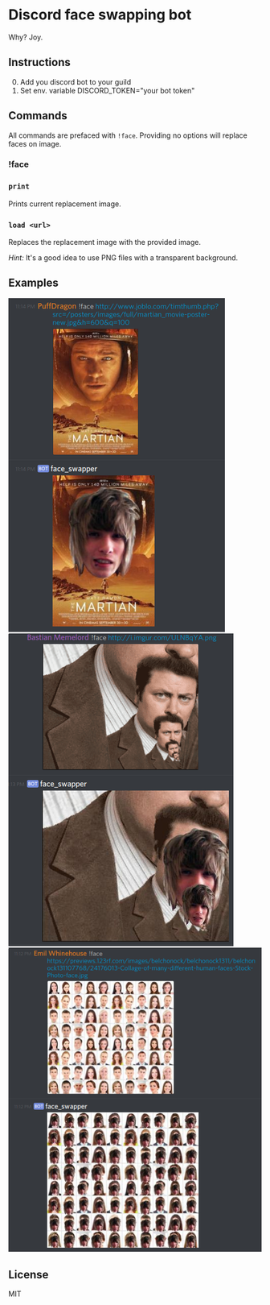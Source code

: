 # Discord face swapping bot

Why? Joy.

## Instructions

0. Add you discord bot to your guild
1. Set env. variable DISCORD_TOKEN="your bot token"

## Commands

All commands are prefaced with `!face`. 
Providing no options will replace faces on image.

### !face <arg>
### `print`
Prints current replacement image.

### `load <url>`
Replaces the replacement image with the provided image. 

_Hint:_ It's a good idea to use PNG files with a transparent background.

## Examples

![img1](images/img1.png)
![img2](images/img2.png)
![img3](images/img3.png)

## License

MIT
